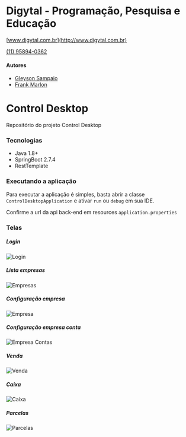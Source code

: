 # Digytal - Programação, Pesquisa e Educação
[www.digytal.com.br](http://www.digytal.com.br)

[(11) 95894-0362](https://api.whatsapp.com/send?phone=5511958940362)

#### Autores
- [Gleyson Sampaio](https://github.com/glysns)
- [Frank Marlon](https://github.com/fmarlon)

# Control Desktop
Repositório do projeto Control Desktop


### Tecnologias

* Java 1.8+
* SpringBoot 2.7.4
* RestTemplate

### Executando a aplicação

Para executar a aplicação é simples, basta abrir a classe `ControlDesktopApplication` e ativar  `run` ou `debug` em sua IDE.

Confirme a url da api back-end em resources `application.properties`

### Telas

##### Login

![](prints/1-login.png "Login")


##### Lista empresas

![](prints/2-sel-empresa.png "Empresas")

##### Configuração empresa

![](prints/3-cad-empresa.png "Empresa")


##### Configuração empresa conta

![](prints/4-cad-empresa-conta.png "Empresa Contas")


##### Venda

![](prints/5-venda.png "Venda")

##### Caixa

![](prints/6-caixa.png "Caixa")

##### Parcelas

![](prints/7-parcelas.png "Parcelas")
